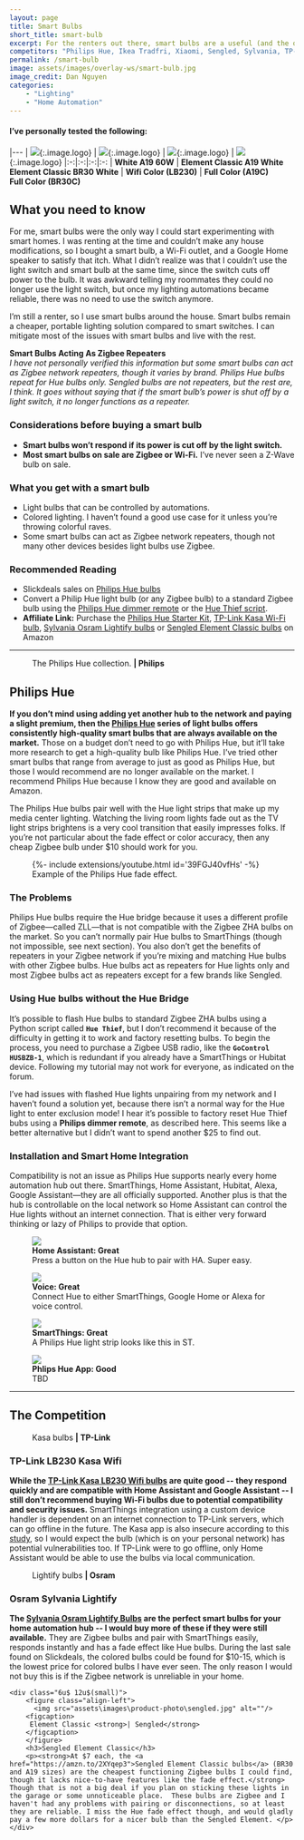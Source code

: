 ```yaml
---
layout: page
title: Smart Bulbs
short_title: smart-bulb
excerpt: For the renters out there, smart bulbs are a useful (and the only) smart lighting option. 
competitors: "Philips Hue, Ikea Tradfri, Xiaomi, Sengled, Sylvania, TP-Link, Lifx, Eufy"
permalink: /smart-bulb
image: assets/images/overlay-ws/smart-bulb.jpg
image_credit: Dan Nguyen
categories: 
    - "Lighting"
    - "Home Automation"
---
```


<!--more-->

#### I’ve personally tested the following:

|---
| ![](assets\images\logo\philips-hue.png){:.image.logo} |  ![](assets\images\logo\sengled.png){:.image.logo} | ![](assets\images\logo\tplink.png){:.image.logo} | ![](assets\images\logo\osram.png){:.image.logo}
|:-:|:-:|:-:|:-:
| **White A19 60W** | **Element Classic A19 White**<br>**Element Classic BR30 White** | **Wifi Color (LB230)** | **Full Color (A19C)**<br>**Full Color (BR30C)**


## What you need to know

For me, smart bulbs were the only way I could start experimenting with smart homes. I was renting at the time and couldn’t make any house modifications, so I bought a smart bulb, a Wi-Fi outlet, and a Google Home speaker to satisfy that itch. What I didn’t realize was that I couldn’t use the light switch and smart bulb at the same time, since the switch cuts off power to the bulb. It was awkward telling my roommates they could no longer use the light switch, but once my lighting automations became reliable, there was no need to use the switch anymore. 

I’m still a renter, so I use smart bulbs around the house. Smart bulbs remain a cheaper, portable lighting solution compared to smart switches. I can mitigate most of the issues with smart bulbs and live with the rest. 

<p class="box">
<strong>Smart Bulbs Acting As Zigbee Repeaters</strong><br>
<i>I have not personally verified this information but some smart bulbs can act as Zigbee network repeaters, though it varies by brand. Philips Hue bulbs repeat for Hue bulbs only. Sengled bulbs are not repeaters, but the rest are, I think. It goes without saying that if the smart bulb’s power is shut off by a light switch, it no longer functions as a repeater.</i></p>

### Considerations before buying a smart bulb

<ul class="alt">
  <li><strong>Smart bulbs won’t respond if its power is cut off by the light switch.</strong></li>
  <li><strong>Most smart bulbs on sale are Zigbee or Wi-Fi.</strong> I’ve never seen a Z-Wave bulb on sale.</li>
</ul>

### What you get with a smart bulb

<ul class="alt">
  <li>Light bulbs that can be controlled by automations.</li>
  <li>Colored lighting. I haven’t found a good use case for it unless you’re throwing colorful raves.</li>
  <li>Some smart bulbs can act as Zigbee network repeaters, though not many other devices besides light bulbs use Zigbee.</li>
</ul>


### Recommended Reading

<ul class="alt">
  <li>Slickdeals sales on <a href="https://slickdeals.net/newsearch.php?forumchoice%5B%5D=4&forumchoice%5B%5D=9&forumchoice%5B%5D=10&forumchoice%5B%5D=13&forumchoice%5B%5D=25&forumchoice%5B%5D=30&forumchoice%5B%5D=38&forumchoice%5B%5D=39&forumchoice%5B%5D=41&forumchoice%5B%5D=44&forumchoice%5B%5D=53&forumchoice%5B%5D=54&forumchoice%5B%5D=71&q=philips+hue&firstonly=1">Philips Hue bulbs</a></li>
  <li>Convert a Philip Hue light bulb (or any Zigbee bulb) to a standard Zigbee bulb using the <a href="https://github.com/mozilla-iot/wiki/wiki/HOWTO:-Factory-reset-a-Hue-bulb">Philips Hue dimmer remote</a> or the <a href="https://community.home-assistant.io/t/hue-thief-and-hass-io/48420/10">Hue Thief script</a>.</li>
  <li><strong>Affiliate Link:</strong> Purchase the <a href="https://amzn.to/2J2Olyx">Philips Hue Starter Kit</a>, <a href="https://amzn.to/2J4G5y0">TP-Link Kasa Wi-Fi bulb</a>, <a href="https://amzn.to/2ILVvb6">Sylvania Osram Lightify bulbs</a> or <a href="https://amzn.to/2XYqep3">Sengled Element Classic bulbs</a> on Amazon</li>
</ul>


<!-- Product Review section -->
<hr class="major" />

<figure class="align-left">
  <img src="assets\images\product-photo\philips-hue.png" alt=""/>
  <figcaption>
    The Philips Hue collection. <strong>|  Philips</strong>
  </figcaption>
</figure>

## Philips Hue

**If you don’t mind using adding yet another hub to the network and paying a slight premium, then the [Philips Hue](https://amzn.to/2J2Olyx) series of light bulbs offers consistently high-quality smart bulbs that are always available on the market.** Those on a budget don’t need to go with Philips Hue, but it’ll take more research to get a high-quality bulb like Philips Hue.  I’ve tried other smart bulbs that range from average to just as good as Philips Hue, but those I would recommend are no longer available on the market. I recommend Philips Hue because I know they are good and available on Amazon.

The Philips Hue bulbs pair well with the Hue light strips that make up my media center lighting. Watching the living room lights fade out as the TV light strips brightens is a very cool transition that easily impresses folks. If you’re not particular about the fade effect or color accuracy, then any cheap Zigbee bulb under $10 should work for you.

<figure class="align-center">
  <div class="container">
   {%- include extensions/youtube.html id='39FGJ40vfHs' -%}
  </div>
  <figcaption>Example of the Philips Hue fade effect.</figcaption> 
</figure>
<p></p>

### The Problems
Philips Hue bulbs require the Hue bridge because it uses a different profile of Zigbee—called ZLL—that is not compatible with the Zigbee ZHA bulbs on the market. So you can’t normally pair Hue bulbs to SmartThings (though not impossible, see next section). You also don’t get the benefits of repeaters in your Zigbee network if you’re mixing and matching Hue bulbs with other Zigbee bulbs. Hue bulbs act as repeaters for Hue lights only and most Zigbee bulbs act as repeaters except for a few brands like Sengled.

### Using Hue bulbs without the Hue Bridge

It’s possible to flash Hue bulbs to standard Zigbee ZHA bulbs using a Python script called **``Hue Thief``**, but I don’t recommend it because of the difficulty in getting it to work and factory resetting bulbs. To begin the process, you need to purchase a Zigbee USB radio, like the **``GoControl HUSBZB-1``**, which is redundant if you already have a SmartThings or Hubitat device. Following my tutorial may not work for everyone, as indicated on the forum.

I’ve had issues with flashed Hue lights unpairing from my network and I haven’t found a solution yet, because there isn’t a normal way for the Hue light to enter exclusion mode! I hear it’s possible to factory reset Hue Thief bubs using a **Philips dimmer remote**, as described here. This seems like a better alternative but I didn’t want to spend another $25 to find out.

### Installation and Smart Home Integration

Compatibility is not an issue as Philips Hue supports nearly every home automation hub out there. SmartThings, Home Assistant, Hubitat, Alexa, Google Assistant—they are all officially supported. Another plus is that the hub is controllable on the local network so Home Assistant can control the Hue lights without an internet connection. That is either very forward thinking or lazy of Philips to provide that option. 

<div class="row">
	<!-- Break -->
	<div class="6u 12u$(medium)">
	  <figure class="fourthtest">
        <img src="assets/images/integrations/philips-hue-ha-01.png" />
        <figcaption>
          <strong>Home Assistant: Great</strong><br> Press a button on the Hue hub to pair with HA. Super easy. 
        </figcaption>
      </figure>
	</div>
	<div class="6u 12u$(medium)">
      <figure class="fourthtest">
       <img src="assets/images/integrations/google-home.png" />
       <figcaption>
         <strong>Voice: Great</strong><br>Connect Hue to either SmartThings, Google Home or Alexa for voice control.
       </figcaption>
      </figure>
	</div>
</div>

<div class="row">
	<!-- Break -->
	<div class="6u 12u$(medium)">
      <figure class="fourthtest">
      <img src="assets/images/integrations/philips-lightstrip-st.png" />
      <figcaption>
      <strong>SmartThings: Great</strong><br> A Philips Hue light strip looks like this in ST.
      </figcaption>
      </figure>
	</div>
	<div class="6u 12u$(medium)">
      <figure class="fourthtest">
       <img src="assets/images/integrations/na.png"  />
       <figcaption>
         <strong>Phlips Hue App: Good</strong><br>TBD
       </figcaption>
      </figure>
	</div>
</div>
<p></p>


<!-- Product Review section -->
<hr class="minor" />

## The Competition

<div class="row">
    <div class="6u 12u$(small)">
      <figure class="align-left">
          <img src="assets\images\product-photo\kasa.jpg" alt=""/>
        <figcaption> Kasa bulbs <strong>| TP-Link</strong></figcaption>
      </figure>
      <h3>TP-Link LB230 Kasa Wifi </h3>
      <p><strong>While the <a href="https://amzn.to/2J4G5y0">TP-Link Kasa LB230 Wifi bulbs</a> are quite good -- they respond quickly and are compatible with Home Assistant and Google Assistant -- I still don’t recommend buying Wi-Fi bulbs due to potential compatibility and security issues.</strong>  SmartThings integration using a custom device handler is dependent on an internet connection to TP-Link servers, which can go offline in the future. The Kasa app is also insecure according to this <a href="https://www.tomsguide.com/us/smart-home-leaky-apps,news-29319.html">study</a>, so I would expect the bulb (which is on your personal network) has potential vulnerabilities too. If TP-Link were to go offline, only Home Assistant would be able to use the bulbs via local communication.  </p>
    </div>
    <div class="6u$ 12u$(small)">
	    <figure class="align-left">
          <img src="assets\images\product-photo\osram.jpg" alt=""/>
        <figcaption>
         Lightify bulbs <strong>| Osram</strong>
        </figcaption>
        </figure>
    	<h3>Osram Sylvania Lightify</h3>
    	<p><strong>The <a href="https://amzn.to/2ILVvb6">Sylvania Osram Lightify Bulbs</a> are the perfect smart bulbs for your home automation hub -- I would buy more of these if they were still available.</strong> They are Zigbee bulbs and pair with SmartThings easily, responds instantly and has a fade effect like Hue bulbs. During the last sale found on Slickdeals, the colored bulbs could be found for $10-15, which is the lowest price for colored bulbs I have ever seen. The only reason I would not buy this is if the Zigbee network is unreliable in your home.</p>
    </div>

    <div class="6u$ 12u$(small)">
        <figure class="align-left">
          <img src="assets\images\product-photo\sengled.jpg" alt=""/>
        <figcaption>
         Element Classic <strong>| Sengled</strong>
        </figcaption>
        </figure>
    	<h3>Sengled Element Classic</h3>
    	<p><strong>At $7 each, the <a href="https://amzn.to/2XYqep3">Sengled Element Classic bulbs</a> (BR30 and A19 sizes) are the cheapest functioning Zigbee bulbs I could find, though it lacks nice-to-have features like the fade effect.</strong> Though that is not a big deal if you plan on sticking these lights in the garage or some unnoticeable place.  These bulbs are Zigbee and I haven't had any problems with pairing or disconnections, so at least they are reliable. I miss the Hue fade effect though, and would gladly pay a few more dollars for a nicer bulb than the Sengled Element. </p>
    </div>

</div>



